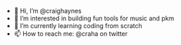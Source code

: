 - 👋 Hi, I’m @craighaynes
- 👀 I’m interested in building fun tools for music and pkm
- 🌱 I’m currently learning coding from scratch
- 📫 How to reach me: @craha on twitter

<!---
craighaynes/craighaynes is a ✨ special ✨ repository because its `README.md` (this file) appears on your GitHub profile.
You can click the Preview link to take a look at your changes.
--->

